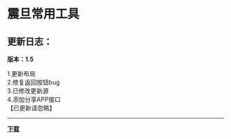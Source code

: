 # 震旦常用工具
## 更新日志：
**版本：1.5**  
  
1.更新布局  
2.修复返回按钮bug  
3.已修改更新源  
4.添加分享APP接口  
【已更新请忽略】  

----  
**[下载](https://github.com/letian14/Zone/raw/master/震旦常用工具_1.5.apk)**
